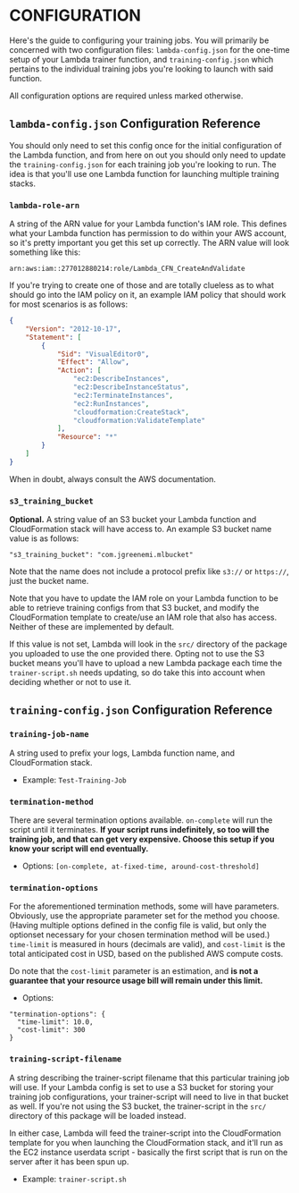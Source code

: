 # CONFIGURATION #

Here's the guide to configuring your training jobs. You will primarily be concerned with two configuration files: `lambda-config.json` for the one-time setup of your Lambda trainer function, and `training-config.json` which pertains to the individual training jobs you're looking to launch with said function.

All configuration options are required unless marked otherwise. 

## `lambda-config.json` Configuration Reference ##

You should only need to set this config once for the initial configuration of the Lambda function, and from here on out you should only need to update the `training-config.json` for each training job you're looking to run. The idea is that you'll use one Lambda function for launching multiple training stacks. 

### `lambda-role-arn` ###

A string of the ARN value for your Lambda function's IAM role. This defines what your Lambda function has permission to do within your AWS account, so it's pretty important you get this set up correctly. The ARN value will look something like this:

`arn:aws:iam::277012880214:role/Lambda_CFN_CreateAndValidate`

If you're trying to create one of those and are totally clueless as to what should go into the IAM policy on it, an example IAM policy that should work for most scenarios is as follows:

```json
{
    "Version": "2012-10-17",
    "Statement": [
        {
            "Sid": "VisualEditor0",
            "Effect": "Allow",
            "Action": [
                "ec2:DescribeInstances",
                "ec2:DescribeInstanceStatus",
                "ec2:TerminateInstances",
                "ec2:RunInstances",
                "cloudformation:CreateStack",
                "cloudformation:ValidateTemplate"
            ],
            "Resource": "*"
        }
    ]
}
```

When in doubt, always consult the AWS documentation.

### `s3_training_bucket` ###

**Optional.** A string value of an S3 bucket your Lambda function and CloudFormation stack will have access to. An example S3 bucket name value is as follows:

`"s3_training_bucket": "com.jgreenemi.mlbucket"`

Note that the name does not include a protocol prefix like `s3://` or `https://`, just the bucket name. 

Note that you have to update the IAM role on your Lambda function to be able to retrieve training configs from that S3 bucket, and modify the CloudFormation template to create/use an IAM role that also has access. Neither of these are implemented by default. 

If this value is not set, Lambda will look in the `src/` directory of the package you uploaded to use the one provided there. Opting not to use the S3 bucket means you'll have to upload a new Lambda package each time the `trainer-script.sh` needs updating, so do take this into account when deciding whether or not to use it.

## `training-config.json` Configuration Reference ##

### `training-job-name` ###

A string used to prefix your logs, Lambda function name, and CloudFormation stack.

* Example: `Test-Training-Job`

### `termination-method` ###

There are several termination options available. `on-complete` will run the script until it terminates. **If your script runs indefinitely, so too will the training job, and that can get very expensive. Choose this setup if you know your script will end eventually.** 

* Options: `[on-complete, at-fixed-time, around-cost-threshold]`

### `termination-options` ###

For the aforementioned termination methods, some will have parameters. Obviously, use the appropriate parameter set for the method you choose. (Having multiple options defined in the config file is valid, but only the optionset necessary for your chosen termination method will be used.) `time-limit` is measured in hours (decimals are valid), and `cost-limit` is the total anticipated cost in USD, based on the published AWS compute costs.

Do note that the `cost-limit` parameter is an estimation, and **is not a guarantee that your resource usage bill will remain under this limit.** 

* Options: 
```
"termination-options": {
  "time-limit": 10.0,
  "cost-limit": 300
}
``` 

### `training-script-filename` ###

A string describing the trainer-script filename that this particular training job will use. If your Lambda config is set to use a S3 bucket for storing your training job configurations, your trainer-script will need to live in that bucket as well. If you're not using the S3 bucket, the trainer-script in the `src/` directory of this package will be loaded instead. 
 
 In either case, Lambda will feed the trainer-script into the CloudFormation template for you when launching the CloudFormation stack, and it'll run as the EC2 instance userdata script - basically the first script that is run on the server after it has been spun up. 

* Example: `trainer-script.sh`
